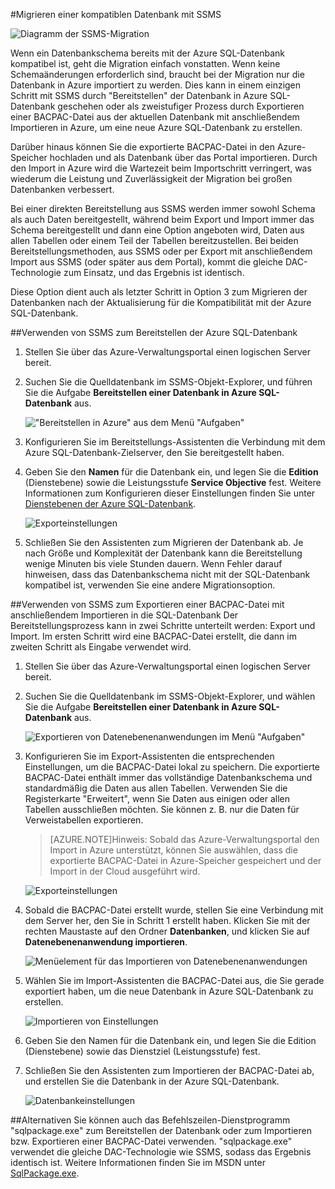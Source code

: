 <properties
   pageTitle="Migrieren zu einer SQL-Datenbank mithilfe von SSMS"
   description="Microsoft Azure SQL-Datenbank, SQL-Datenbank migrieren, Migrieren mithilfe von SSMS"
   services="sql-database"
   documentationCenter=""
   authors="pehteh"
   manager="jeffreyg"
   editor="monicar"/>

<tags
   ms.service="sql-database"
   ms.devlang="NA"
   ms.topic="article"
   ms.tgt_pltfrm="NA"
   ms.workload="data-management"
   ms.date="07/17/2015"
   ms.author="pehteh"/>

#Migrieren einer kompatiblen Datenbank mit SSMS 

![Diagramm der SSMS-Migration](./media/sql-database-migrate-ssms/01SSMSDiagram.png)

Wenn ein Datenbankschema bereits mit der Azure SQL-Datenbank kompatibel ist, geht die Migration einfach vonstatten. Wenn keine Schemaänderungen erforderlich sind, braucht bei der Migration nur die Datenbank in Azure importiert zu werden. Dies kann in einem einzigen Schritt mit SSMS durch "Bereitstellen" der Datenbank in Azure SQL-Datenbank geschehen oder als zweistufiger Prozess durch Exportieren einer BACPAC-Datei aus der aktuellen Datenbank mit anschließendem Importieren in Azure, um eine neue Azure SQL-Datenbank zu erstellen.

Darüber hinaus können Sie die exportierte BACPAC-Datei in den Azure-Speicher hochladen und als Datenbank über das Portal importieren. Durch den Import in Azure wird die Wartezeit beim Importschritt verringert, was wiederum die Leistung und Zuverlässigkeit der Migration bei großen Datenbanken verbessert.

Bei einer direkten Bereitstellung aus SSMS werden immer sowohl Schema als auch Daten bereitgestellt, während beim Export und Import immer das Schema bereitgestellt und dann eine Option angeboten wird, Daten aus allen Tabellen oder einem Teil der Tabellen bereitzustellen. Bei beiden Bereitstellungsmethoden, aus SSMS oder per Export mit anschließendem Import aus SSMS (oder später aus dem Portal), kommt die gleiche DAC-Technologie zum Einsatz, und das Ergebnis ist identisch.

Diese Option dient auch als letzter Schritt in Option 3 zum Migrieren der Datenbanken nach der Aktualisierung für die Kompatibilität mit der Azure SQL-Datenbank.

##Verwenden von SSMS zum Bereitstellen der Azure SQL-Datenbank
1.	Stellen Sie über das Azure-Verwaltungsportal einen logischen Server bereit.
2. Suchen Sie die Quelldatenbank im SSMS-Objekt-Explorer, und führen Sie die Aufgabe **Bereitstellen einer Datenbank in Azure SQL-Datenbank** aus.

	!["Bereitstellen in Azure" aus dem Menü "Aufgaben"](./media/sql-database-migrate-ssms/02MigrateusingSSMS.png)

3.	Konfigurieren Sie im Bereitstellungs-Assistenten die Verbindung mit dem Azure SQL-Datenbank-Zielserver, den Sie bereitgestellt haben.
4.	Geben Sie den **Namen** für die Datenbank ein, und legen Sie die **Edition** (Dienstebene) sowie die Leistungsstufe **Service Objective** fest. Weitere Informationen zum Konfigurieren dieser Einstellungen finden Sie unter [Dienstebenen der Azure SQL-Datenbank](sql-database-service-tiers.md). 

	![Exporteinstellungen](./media/sql-database-migrate-ssms/03MigrateusingSSMS.png)

5.	Schließen Sie den Assistenten zum Migrieren der Datenbank ab. Je nach Größe und Komplexität der Datenbank kann die Bereitstellung wenige Minuten bis viele Stunden dauern. Wenn Fehler darauf hinweisen, dass das Datenbankschema nicht mit der SQL-Datenbank kompatibel ist, verwenden Sie eine andere Migrationsoption.

##Verwenden von SSMS zum Exportieren einer BACPAC-Datei mit anschließendem Importieren in die SQL-Datenbank
Der Bereitstellungsprozess kann in zwei Schritte unterteilt werden: Export und Import. Im ersten Schritt wird eine BACPAC-Datei erstellt, die dann im zweiten Schritt als Eingabe verwendet wird.

1.	Stellen Sie über das Azure-Verwaltungsportal einen logischen Server bereit.
2.	Suchen Sie die Quelldatenbank im SSMS-Objekt-Explorer, und wählen Sie die Aufgabe **Bereitstellen einer Datenbank in Azure SQL-Datenbank** aus.

	![Exportieren von Datenebenenanwendungen im Menü "Aufgaben"](./media/sql-database-migrate-ssms/04MigrateusingSSMS.png)

3. Konfigurieren Sie im Export-Assistenten die entsprechenden Einstellungen, um die BACPAC-Datei lokal zu speichern. Die exportierte BACPAC-Datei enthält immer das vollständige Datenbankschema und standardmäßig die Daten aus allen Tabellen. Verwenden Sie die Registerkarte "Erweitert", wenn Sie Daten aus einigen oder allen Tabellen ausschließen möchten. Sie können z. B. nur die Daten für Verweistabellen exportieren.
	>[AZURE.NOTE]Hinweis: Sobald das Azure-Verwaltungsportal den Import in Azure unterstützt, können Sie auswählen, dass die exportierte BACPAC-Datei in Azure-Speicher gespeichert und der Import in der Cloud ausgeführt wird.

	![Exporteinstellungen](./media/sql-database-migrate-ssms/05MigrateusingSSMS.png)

4.	Sobald die BACPAC-Datei erstellt wurde, stellen Sie eine Verbindung mit dem Server her, den Sie in Schritt 1 erstellt haben. Klicken Sie mit der rechten Maustaste auf den Ordner **Datenbanken**, und klicken Sie auf **Datenebenenanwendung importieren**.

	![Menüelement für das Importieren von Datenebenenanwendungen](./media/sql-database-migrate-ssms/06MigrateusingSSMS.png)

5.	Wählen Sie im Import-Assistenten die BACPAC-Datei aus, die Sie gerade exportiert haben, um die neue Datenbank in Azure SQL-Datenbank zu erstellen.

	![Importieren von Einstellungen](./media/sql-database-migrate-ssms/07MigrateusingSSMS.png)

6.	Geben Sie den Namen für die Datenbank ein, und legen Sie die Edition (Dienstebene) sowie das Dienstziel (Leistungsstufe) fest.
	 
7.	Schließen Sie den Assistenten zum Importieren der BACPAC-Datei ab, und erstellen Sie die Datenbank in der Azure SQL-Datenbank.

	![Datenbankeinstellungen](./media/sql-database-migrate-ssms/08MigrateusingSSMS.png)
 
##Alternativen
Sie können auch das Befehlszeilen-Dienstprogramm "sqlpackage.exe" zum Bereitstellen der Datenbank oder zum Importieren bzw. Exportieren einer BACPAC-Datei verwenden. "sqlpackage.exe" verwendet die gleiche DAC-Technologie wie SSMS, sodass das Ergebnis identisch ist. Weitere Informationen finden Sie im MSDN unter [SqlPackage.exe](https://msdn.microsoft.com/library/hh550080.aspx).

<!---HONumber=August15_HO6-->
